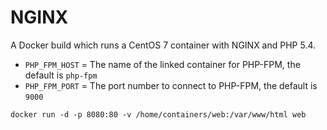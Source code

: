 NGINX
=============

A Docker build which runs a CentOS 7 container with NGINX and PHP 5.4.

- `PHP_FPM_HOST` = The name of the linked container for PHP-FPM, the default is `php-fpm`
- `PHP_FPM_PORT` = The port number to connect to PHP-FPM, the default is `9000`

```
docker run -d -p 8080:80 -v /home/containers/web:/var/www/html web
```